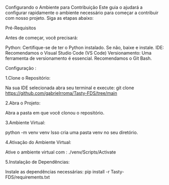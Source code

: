 Configurando o Ambiente para Contribuição
Este guia o ajudará a configurar rapidamente o ambiente necessário para começar a contribuir com nosso projeto. Siga as etapas abaixo:

Pré-Requisitos

Antes de começar, você precisará:

Python: Certifique-se de ter o Python instalado. Se não, baixe e instale.
IDE: Recomendamos o Visual Studio Code (VS Code)
Versionamento: Uma ferramenta de versionamento é essencial. Recomendamos o Git Bash.

Configuração :

 1.Clone o Repositório:

   
Na sua IDE selecionada abra seu terminal e execute:
   git clone https://github.com/gabrielrroma/Tasty-FDS/tree/main

2.Abra o Projeto:
  
Abra a pasta em que você clonou o repositório.

3.Ambiente Virtual:

  
python -m venv venv
Isso cria uma pasta venv no seu diretório.

4.Ativação do Ambiente Virtual:

  
Ative o ambiente virtual com :
./venv/Scripts/Activate

5.Instalação de Dependências:
  
Instale as dependências necessárias:
pip install -r Tasty-FDS/requirements.txt
